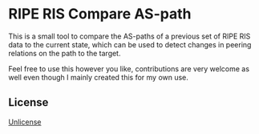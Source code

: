 # RIPE RIS Compare AS-path

This is a small tool to compare the AS-paths of a previous set of RIPE RIS data to the current state, which can be used to detect changes in peering relations on the path to the target.

Feel free to use this however you like, contributions are very welcome as well even though I mainly created this for my own use.

## License
[Unlicense](https://choosealicense.com/licenses/unlicense/)
